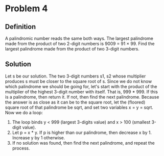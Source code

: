 # Problem 4

## Definition
A palindromic number reads the same both ways. The largest palindrome made from the product of two 2-digit numbers is 9009 = 91 × 99.
Find the largest palindrome made from the product of two 3-digit numbers.

## Solution
Let s be our solution. The two 3-digit numbers s1, s2 whose multiplier produces s must be closer to the square root of s. 
Since we do not know which palindrome we should be going for, let's start with the product of the multiplier of the highest 3-digit number with itself. That is, 999 * 999. If this is a palindrome, then return it. If not, then find the next palindrome.
Because the answer is as close as it can be to the square root, let the (floored) square root of that palindrome be sqrt, and set two variables x = y = sqrt.
Now we do a loop:
1. The loop binds y < 999 (largest 3-digits value) and x > 100 (smallest 3-digit value).
2. Let p = x * y. If p is higher than our palindrome, then decrease x by 1. Increase y by 1 otherwise.
3. If no solution was found, then find the next palindrome, and repeat the process.